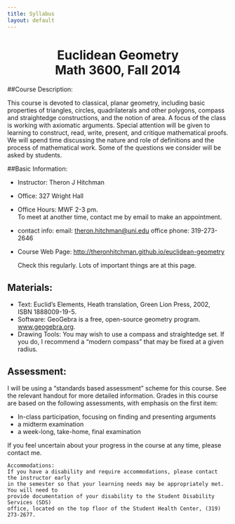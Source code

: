 ```yaml
---
title: Syllabus
layout: default
---
```


<center><h1>
Euclidean Geometry<br />
Math 3600, Fall 2014</h1>
</center>

##Course Description:

This course is devoted to classical, planar geometry, including basic properties
of triangles, circles, quadrilaterals and other polygons, compass and
straightedge constructions, and the notion of area. A focus of the class is
working with axiomatic arguments. Special attention will be given to learning to
construct, read, write, present, and critique mathematical proofs. We will spend
time discussing the nature and role of definitions and the process of
mathematical work. Some of the questions we consider will be asked by
students.

##Basic Information:

- Instructor: 		Theron J Hitchman
- Office: 		327 Wright Hall
- Office Hours: 	MWF  2-3 pm.  
  To meet at another time, contact me by email to make an appointment.
- contact info:
      email:  theron.hitchman@uni.edu      office phone: 319-273-2646
- Course Web Page:
      http://theronhitchman.github.io/euclidean-geometry

  Check this regularly. Lots of important things are at this page.

## Materials:

- Text: Euclid’s Elements, Heath translation, Green Lion Press, 2002,  
ISBN 1888009-19-5.
- Software: GeoGebra is a free, open-source geometry program. www.geogebra.org.
- Drawing Tools: You may wish to use a compass and straightedge set. If you do,
I recommend a “modern compass” that may be fixed at a given radius.

## Assessment:

I will be using a “standards based assessment” scheme for this course. See the
relevant handout for more detailed information. Grades in this course are based
on the following assessments, with emphasis on the first item:

- In-class participation, focusing on finding and presenting arguments
- a midterm examination
- a week-long, take-home, final examination

If you feel uncertain about your progress in the course at any time, please contact me.

    Accommodations:
    If you have a disability and require accommodations, please contact the instructor early
    in the semester so that your learning needs may be appropriately met. You will need to
    provide documentation of your disability to the Student Disability Services (SDS)
    office, located on the top floor of the Student Health Center, (319) 273-2677.
